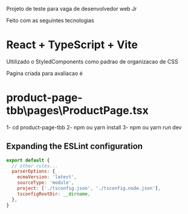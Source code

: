 
Projeto de teste para vaga de desenvolvedor web Jr

Feito com as seguintes tecnologias

# React + TypeScript + Vite

Ultilizado o StyledComponents como padrao de organizacao de CSS

Pagina criada para avaliacao é 

# product-page-tbb\pages\ProductPage.tsx

1- cd product-page-tbb
2- npm ou yarn install
3- npm ou yarn run dev

## Expanding the ESLint configuration

```js
export default {
  // other rules...
  parserOptions: {
    ecmaVersion: 'latest',
    sourceType: 'module',
    project: ['./tsconfig.json', './tsconfig.node.json'],
    tsconfigRootDir: __dirname,
  },
}
```
